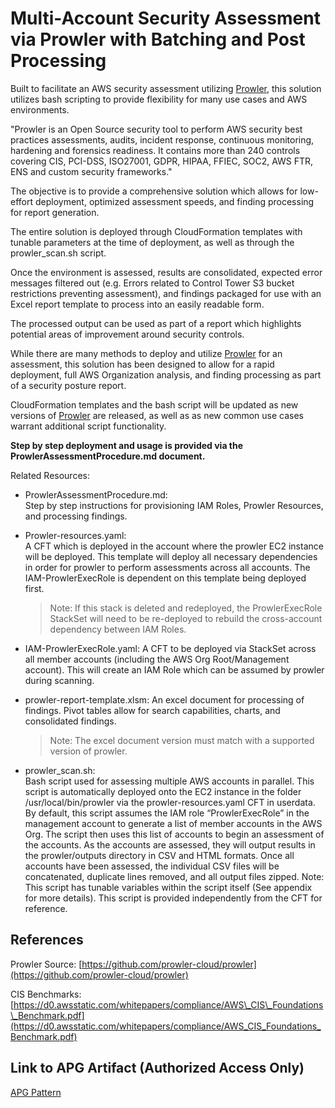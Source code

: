 # Multi-Account Security Assessment via Prowler with Batching and Post Processing

Built to facilitate an AWS security assessment utilizing [Prowler](https://github.com/prowler-cloud/prowler), this solution utilizes bash scripting to provide flexibility for many use cases and AWS environments.

"Prowler is an Open Source security tool to perform AWS security best practices assessments, audits, incident response, continuous monitoring, hardening and forensics readiness. It contains more than 240 controls covering CIS, PCI-DSS, ISO27001, GDPR, HIPAA, FFIEC, SOC2, AWS FTR, ENS and custom security frameworks."

The objective is to provide a comprehensive solution which allows for low-effort deployment, optimized assessment speeds, and finding processing for report generation.

The entire solution is deployed through CloudFormation templates with tunable parameters at the time of deployment, as well as through the prowler_scan.sh script.

Once the environment is assessed, results are consolidated, expected error messages filtered out (e.g. Errors related to Control Tower S3 bucket restrictions preventing assessment), and findings packaged for use with an Excel report template to process into an easily readable form.

The processed output can be used as part of a report which highlights potential areas of improvement around security controls.

While there are many methods to deploy and utilize [Prowler](https://github.com/prowler-cloud/prowler) for an assessment, this solution has been designed to allow for a rapid deployment, full AWS Organization analysis, and finding processing as part of a security posture report.

CloudFormation templates and the bash script will be updated as new versions of [Prowler](https://github.com/prowler-cloud/prowler) are released, as well as as new common use cases warrant additional script functionality.

**Step by step deployment and usage is provided via the ProwlerAssessmentProcedure.md document.**

Related Resources:

- ProwlerAssessmentProcedure.md:  
    Step by step instructions for provisioning IAM Roles, Prowler Resources, and processing findings.

- Prowler-resources.yaml:  
    A CFT which is deployed in the account where the prowler EC2 instance will be deployed.  This template will deploy all necessary dependencies in order for prowler to perform assessments across all accounts. The IAM-ProwlerExecRole is dependent on this template being deployed first.  
    >Note: If this stack is deleted and redeployed, the ProwlerExecRole StackSet will need to be re-deployed to rebuild the cross-account dependency between IAM Roles.

- IAM-ProwlerExecRole.yaml:
    A CFT to be deployed via StackSet across all member accounts (including the AWS Org Root/Management account). This will create an IAM Role which can be assumed by prowler during scanning.

- prowler-report-template.xlsm:
    An excel document for processing of findings. Pivot tables allow for search capabilities, charts, and consolidated findings.
    >Note: The excel document version must match with a supported version of prowler.

- prowler_scan.sh:  
    Bash script used for assessing multiple AWS accounts in parallel. This script is automatically deployed onto the EC2 instance in the folder /usr/local/bin/prowler via the prowler-resources.yaml CFT in userdata. By default, this script assumes the IAM role “ProwlerExecRole” in the management account to generate a list of member accounts in the AWS Org. The script then uses this list of accounts to begin an assessment of the accounts. As the accounts are assessed, they will output results in the prowler/outputs directory in CSV and HTML formats.  Once all accounts have been assessed, the individual CSV files will be concatenated, duplicate lines removed, and all output files zipped. Note: This script has tunable variables within the script itself (See appendix for more details). This script is provided independently from the CFT for reference.

## References

Prowler Source: [https://github.com/prowler-cloud/prowler](https://github.com/prowler-cloud/prowler)

CIS Benchmarks: [https://d0.awsstatic.com/whitepapers/compliance/AWS\_CIS\_Foundations\_Benchmark.pdf](https://d0.awsstatic.com/whitepapers/compliance/AWS_CIS_Foundations_Benchmark.pdf)

## Link to APG Artifact (Authorized Access Only)

[APG Pattern](https://apg-library.amazonaws.com/content/81ba9037-9958-4e4a-95b7-d68896075a5b)
